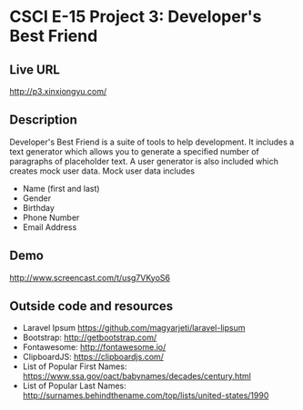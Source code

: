# CSCI E-15 Project 3: Developer's Best Friend

## Live URL
<http://p3.xinxiongyu.com/>

## Description
Developer's Best Friend is a suite of tools to help development.
It includes a text generator which allows you to generate a specified number of paragraphs of placeholder text.
A user generator is also included which creates mock user data. Mock user data includes
* Name (first and last)
* Gender
* Birthday
* Phone Number
* Email Address

## Demo
<http://www.screencast.com/t/usg7VKyoS6>

## Outside code and resources
* Laravel Ipsum <https://github.com/magyarjeti/laravel-lipsum>
* Bootstrap: <http://getbootstrap.com/>
* Fontawesome: <http://fontawesome.io/>
* ClipboardJS: <https://clipboardjs.com/>
* List of Popular First Names: <https://www.ssa.gov/oact/babynames/decades/century.html>
* List of Popular Last Names: <http://surnames.behindthename.com/top/lists/united-states/1990>